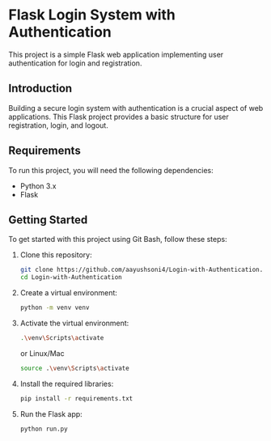 # Flask Login System with Authentication

This project is a simple Flask web application implementing user authentication for login and registration.

## Introduction

Building a secure login system with authentication is a crucial aspect of web applications. This Flask project provides a basic structure for user registration, login, and logout.

## Requirements

To run this project, you will need the following dependencies:

- Python 3.x
- Flask

## Getting Started

To get started with this project using Git Bash, follow these steps:

1. Clone this repository:
    ```bash
    git clone https://github.com/aayushsoni4/Login-with-Authentication.git
    cd Login-with-Authentication
    ```

2. Create a virtual environment:
    ```bash
    python -m venv venv
    ```

3. Activate the virtual environment:
    ```bash
    .\venv\Scripts\activate
    ```
    or Linux/Mac
    ```bash
    source .\venv\Scripts\activate
    ```

4. Install the required libraries:
    ```bash
    pip install -r requirements.txt
    ```

5. Run the Flask app:
    ```bash
    python run.py
    ```
